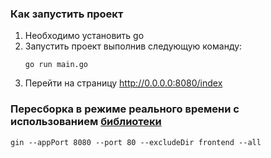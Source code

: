 ### Как запустить проект

1. Необходимо установить go
2. Запустить проект выполнив следующую команду:
    ```shell
    go run main.go
    ```
3. Перейти на страницу http://0.0.0.0:8080/index

### Пересборка в режиме реального времени с использованием [библиотеки](https://github.com/codegangsta/gin)

   ```shell
   gin --appPort 8080 --port 80 --excludeDir frontend --all
   ```